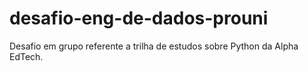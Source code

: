 # desafio-eng-de-dados-prouni
Desafio em grupo referente a trilha de estudos sobre Python da Alpha EdTech.

